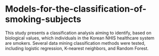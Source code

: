 # Models-for-the-classification-of-smoking-subjects
This study presents a classification analysis aiming to identify, based on biological values, which individuals in the Korean NHIS healthcare system are smokers. Several data mining classification methods were tested, including logistic regression, K-nearest neighbors, and Random Forest.

